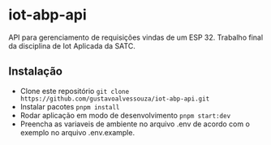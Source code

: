 # iot-abp-api
API para gerenciamento de requisições vindas de um ESP 32.
Trabalho final da disciplina de Iot Aplicada da SATC.

## Instalação
- Clone este repositório ```git clone https://github.com/gustavoalvessouza/iot-abp-api.git```
- Instalar pacotes ```pnpm install```
- Rodar aplicação em modo de desenvolvimento ```pnpm start:dev```
- Preencha as variaveis de ambiente no arquivo .env de acordo com o exemplo no arquivo .env.example.
